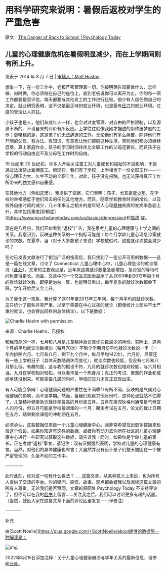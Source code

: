 # 用科学研究来说明：暑假后返校对学生的严重危害

原文：[The Danger of Back to School | Psychology Today](https://www.psychologytoday.com/us/blog/freedom-learn/201408/the-danger-back-school)

## 儿童的心理健康危机在暑假明显减少，而在上学期间则有所上升。

发表于 2014 年 8 月 7 日 | [ 审稿人：Matt Huston](https://www.psychologytoday.com/us/docs/editorial-process)

想象一下，在一份工作中，老板严密管理着一切。你被明确告知要做什么、怎样做、何时做。你必须粘在自己的座位上，直到老板说你可以离开为止。你的每一项工作都要接受评估，每天都要与其他员工的工作进行比较。很少有人信任你自己的决定。就业研究表明，这不仅是最乏味的就业环境，也是最有[压力](https://www.psychologytoday.com/us/basics/stress)的就业环境。过度的管理让人抓狂。

小孩子也是人，他们和成年人一样，也会对过度管理、对自由的严格限制，以及源源不断的、不请自来的评价有所反应。上学往往就像我刚才描述的那种噩梦般的工作；更糟糕的是，这是孩子们无法辞退的工作。无论他们有多么痛苦，除非他们有开明的父母，有办法、有知识、有意愿让他们摆脱这种生活，否则他们都必须继续忍受。算上家庭作业，孩子的学习时间往往比全职工作的父母还要长，而且孩子在学校的行动自由远不及父母在工作时的自由。

19 世纪末 20 世纪初，许多人开始关注童工对儿童成长和福祉的不良影响，于是通过法律禁止雇佣童工。但现在，我们有了学校，上学相当于一份全职工作——一份心理压力大、久坐不动的全职工作。对此，孩子没有报酬，也无法获得真正工作所带来的独立感和自豪感。

在其他地方（例如[这里](https://www.psychologytoday.com/us/blog/freedom-learn/201001/the-decline-play-and-rise-in-childrens-mental-disorders)），我提供了证据，它们表明：孩子，尤其是[青少年](https://www.psychologytoday.com/us/basics/adolescence)，在学校的幸福感低于他们常去的任何其他地方。而且，随着学校教育时间的增长，以及校外自由时间的减少，几十年来与之相关的是年轻人心理[精神](https://www.psychologytoday.com/us/basics/psychiatry)疾病的发病率急剧上升，其中包括重度[抑郁症]((https://www.psychologytoday.com/us/basics/depression)和[焦虑](https://www.psychologytoday.com/us/basics/anxiety) 症。

现在是八月份，我们开始看到“返校”广告，我在思考儿童的心理健康与上学之间的关系。我意识到，反映这种关系的一个指标可能是：每个月学龄儿童心理急诊室就诊的次数。在夏季，当（对于大多数孩子来说）学校放假时，这些就诊次数会减少吗？

在对已发表文献进行了相当广泛的搜索后，我只找到了一组公开可用的数据——这是一篇在线文章，讨论了 Connecticut 儿童心理中心中，儿童心理急诊的就诊情况（[此处](http://ctmirror.org/a-crisis-gets-worse-connecticut-childrens-psychiatric-emergency/)）。文章的主要观点是，近年来这类就诊数量急剧增加，急诊室的等待时间也变得更长。而且，文章中的一个交互式图表显示了从2000年到2013年每个月的急诊就诊次数。即便是匆匆一瞥，也能明显看出，每年夏季的就诊次数都会下降，学年开始后又会上升。

为了量化这一现象，我计算了2011年至2013年三年间，每个月平均的就诊次数。这只统计了那些非常严重，以至于需要在中心过夜的就诊（即使统计上那些不太严重的就诊，也会得出同样的总体结论）。以下是数据：

![Charlie Hoehn with permission](https://cdn.psychologytoday.com/sites/default/files/styles/image-article_inline_full/public/field_blog_entry_images/13920729_10102961496439383_5308241391402343978_n.jpg?itok=S5dOtyiB)

来源：Charlie Hoehn，已授权

和我预测的一样，七月和八月是儿童精神急诊就诊次数最少的月份。实际上，这两个月的平均就诊次数相加（每月70次）不到全学期月份平均就诊次数的一半（一年内排除六月、七月和八月，剩下九个月中，每月平均142次）。六月份，尽管还有一些上学的日子（具体天数随调休而变化），就诊次数也较低，但没有七月和八月那么低。有趣的是，这与我的假设不符，九月的就诊次数也相对较低，与六月相当。九月在学校相对轻松，可以看作是一个热身月；真正的考试、繁重的作业和成绩单还没到来。可能需要几周的时间，学校的压力才真正显现出来。

有人可能会争辩：心理健康问题的严重性在不同季节有所不同，反映的是气候对心理健康的影响，而不是学期。然而，当我们观察其他月份时，这种论点就站不住脚了。儿童精神健康急诊就诊率最高的月份是五月。五月在康涅狄格州通常是气候宜人的月份，但五月可能是学校最艰难的一个月：期末考试在五月，论文的截止日期在五月，结束剩余课程的冲刺期在五月。

必须承认，这些数据仅来自一个儿童心理健康中心。我非常希望找到更多数据来检验这个假设。如果你知道有这样的数据，或者你有动力去你所在社区的儿童心理健康中心进行一些研究以获取这些数据，请告诉我！同时，如果你是学龄儿童的家长，正在考虑“返校”事宜，请记住：现有证据强烈表明，学校对儿童的心理健康有害。当然，对他们的身体健康也有害；大自然并没有设计孩子们整天被困在一个被严密管理的、久坐不动的工作中。

\---------

此时此刻，你对这一切有什么看法？……这篇文章，从某种意义上来说，也为所有人提供了交流的平台。你的疑问、感悟、故事、观点都会被我以及阅读这篇文章的所有人尊重，无论我们是否赞同。文章的原网址 Psychology Today 不支持评论了，但你可以在我的[脸书](https://www.facebook.com/peter.gray.3572)上留言……关注我之后，我们可以讨论更多有趣的话题。（当然，鼓励大家在这篇文章下面的评论区里发言——译者注）

\--------

补充

由[Scott Noelle](https://plus.google.com/+ScottNoelle/about提供的数据另一种解读是：

![img](https://cdn2.psychologytoday.com/sites/default/files/styles/image-article_inline_full/public/blogs/1194/2014/08/156852-161178.png?itok=ClL6d69-)

2022年8月15日添加注释：关于儿童心理健康崩溃与学年关系的最新信息，请参阅[此处](https://www.psychologytoday.com/us/blog/freedom-learn/201805/children-s-teens-suicides-related-the-school-calendar)。